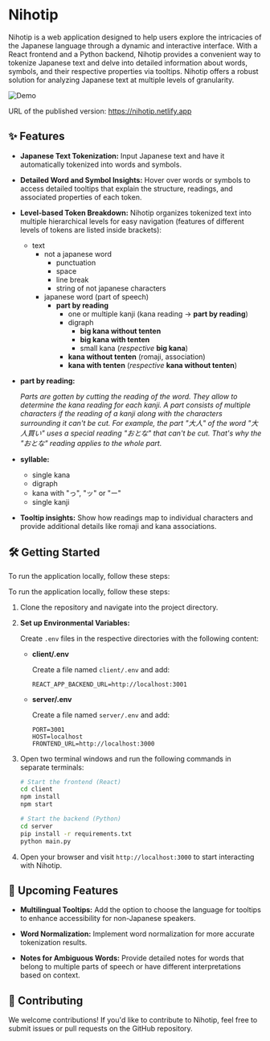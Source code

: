 # Nihotip

Nihotip is a web application designed to help users explore the intricacies of the Japanese language through a dynamic
and interactive interface. With a React frontend and a Python backend, Nihotip provides a convenient way to tokenize
Japanese text and delve into detailed information about words, symbols, and their respective properties via tooltips.
Nihotip offers a robust solution for analyzing Japanese text at multiple levels of granularity.

![Demo](demo.gif)

URL of the published version: https://nihotip.netlify.app

## ✨ Features

- **Japanese Text Tokenization:**
  Input Japanese text and have it automatically tokenized into words and symbols.

- **Detailed Word and Symbol Insights:**
  Hover over words or symbols to access detailed tooltips that explain the structure, readings, and associated
  properties of each token.

- **Level-based Token Breakdown:**
  Nihotip organizes tokenized text into multiple hierarchical levels for easy navigation (features of different levels
  of tokens are listed inside brackets):
    - text
        - not a japanese word
            - punctuation
            - space
            - line break
            - string of not japanese characters
        - japanese word (part of speech)
            - **part by reading**
                - one or multiple kanji (kana reading -> **part by reading**)
                - digraph
                    - **big kana without tenten**
                    - **big kana with tenten**
                    - small kana (_respective_ **big kana**)
                - **kana without tenten** (romaji, association)
                - **kana with tenten** (_respective_ **kana without tenten**)

- **part by reading:**

  _Parts are gotten by cutting the reading of the word. They allow to determine the kana reading for each kanji. A part
  consists of multiple characters if the reading of a kanji along with the characters surrounding it can't be cut. For
  example, the part "大人" of the word "大人買い" uses a special reading "おとな" that can't be cut. That's why the "おとな"
  reading applies to the whole part._

- **syllable:**

    - single kana
    - digraph
    - kana with "っ", "ッ" or "ー"
    - single kanji

- **Tooltip insights:**
  Show how readings map to individual characters and provide additional details like romaji and kana associations.

## 🛠️ Getting Started

To run the application locally, follow these steps:

To run the application locally, follow these steps:

1. Clone the repository and navigate into the project directory.

2. **Set up Environmental Variables:**

   Create `.env` files in the respective directories with the following content:

   - **client/.env**

     Create a file named `client/.env` and add:
     ```plaintext
     REACT_APP_BACKEND_URL=http://localhost:3001
     ```

   - **server/.env**

     Create a file named `server/.env` and add:
     ```plaintext
     PORT=3001
     HOST=localhost
     FRONTEND_URL=http://localhost:3000
     ```

3. Open two terminal windows and run the following commands in separate terminals:

   ```bash
   # Start the frontend (React)
   cd client
   npm install
   npm start
   ```

   ```bash
   # Start the backend (Python)
   cd server
   pip install -r requirements.txt
   python main.py
   ```

4. Open your browser and visit `http://localhost:3000` to start interacting with Nihotip.

## 🚀 Upcoming Features

- **Multilingual Tooltips:**
  Add the option to choose the language for tooltips to enhance accessibility for non-Japanese speakers.

- **Word Normalization:**
  Implement word normalization for more accurate tokenization results.

- **Notes for Ambiguous Words:**
  Provide detailed notes for words that belong to multiple parts of speech or have different interpretations based on
  context.

## 🤝 Contributing

We welcome contributions! If you'd like to contribute to Nihotip, feel free to submit issues or pull requests on the
GitHub repository.
